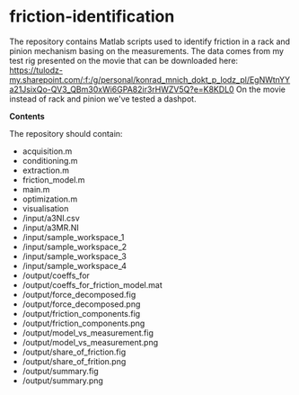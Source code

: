# friction-identification
The repository contains Matlab scripts used to identify friction in a rack and pinion mechanism basing on the measurements.
The data comes from my test rig presented on the movie that can be downloaded here:
https://tulodz-my.sharepoint.com/:f:/g/personal/konrad_mnich_dokt_p_lodz_pl/EgNWtnYYa21JsixQo-QV3_QBm30xWi6GPA82ir3rHWZV5Q?e=K8KDL0
On the movie instead of rack and pinion we've tested a dashpot.



**Contents**

The repository should contain:
* acquisition.m
* conditioning.m
* extraction.m
* friction_model.m
* main.m
* optimization.m
* visualisation
* /input/a3NI.csv
* /input/a3MR.NI
* /input/sample_workspace_1
* /input/sample_workspace_2
* /input/sample_workspace_3
* /input/sample_workspace_4
* /output/coeffs_for
* /output/coeffs_for_friction_model.mat
* /output/force_decomposed.fig
* /output/force_decomposed.png
* /output/friction_components.fig
* /output/friction_components.png
* /output/model_vs_measurement.fig
* /output/model_vs_measurement.png
* /output/share_of_friction.fig
* /output/share_of_frition.png
* /output/summary.fig
* /output/summary.png
